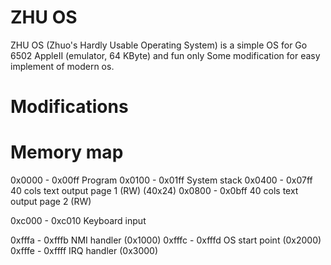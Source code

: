 ZHU OS
=============

ZHU OS (Zhuo's Hardly Usable Operating System) is a simple OS
for Go 6502 AppleII (emulator, 64 KByte) and fun only
Some modification for easy implement of modern os.

Modifications
===============




Memory map
==============

0x0000 - 0x00ff Program
0x0100 - 0x01ff System stack
0x0400 - 0x07ff 40 cols text output page 1 (RW) (40x24)
0x0800 - 0x0bff 40 cols text output page 2 (RW)

0xc000 - 0xc010 Keyboard input

0xfffa - 0xfffb NMI handler (0x1000)
0xfffc - 0xfffd OS start point (0x2000)
0xfffe - 0xffff IRQ handler (0x3000)
